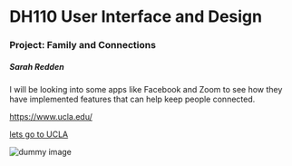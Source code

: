 # DH110 User Interface and Design

### Project: Family and Connections

##### Sarah Redden

I will be looking into some apps like Facebook and Zoom to see how they have implemented features that can help keep people connected.

https://www.ucla.edu/

[lets go to UCLA](https://www.ucla.edu/)

![dummy image](uclaIMAGE.png)


